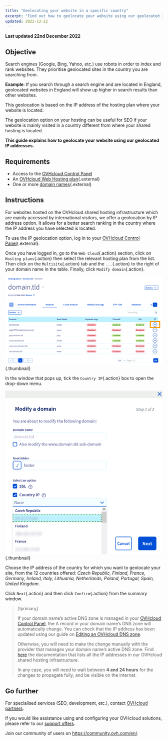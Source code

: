 ```yaml
---
title: "Geolocating your website in a specific country"
excerpt: "Find out how to geolocate your website using our geolocated IP addresses"
updated: 2022-12-22
---
```


**Last updated 22nd December 2022** 
  
## Objective

Search engines (Google, Bing, Yahoo, etc.) use robots in order to index and rank websites. They prioritise geolocated sites in the country you are searching from.

**Example**: If you search through a search engine and are located in England, geolocated websites in England will show up higher in search results than other websites.

This geolocation is based on the IP address of the hosting plan where your website is located.

The geolocation option on your hosting can be useful for SEO if your website is mainly visited in a country different from where your shared hosting is located.

**This guide explains how to geolocate your website using our geolocated IP addresses.**

## Requirements

- Access to the [OVHcloud Control Panel](https://ca.ovh.com/auth/?action=gotomanager&from=https://www.ovh.com/world/&ovhSubsidiary=we)
- An [OVHcloud Web Hosting plan](https://www.ovhcloud.com/en/web-hosting/){.external}
- One or more [domain names](https://www.ovhcloud.com/en/domains/){.external}

## Instructions

For websites hosted on the OVHcloud shared hosting infrastructure which are mainly accessed by international visitors, we offer a geolocation by IP address option. It allows for a better search ranking in the country where the IP address you have selected is located.

To use the IP geolocation option, log in to your [OVHcloud Control Panel](https://ca.ovh.com/auth/?action=gotomanager&from=https://www.ovh.com/world/&ovhSubsidiary=we){.external}.

Once you have logged in, go to the `Web Cloud`{.action} section, click on `Hosting plans`{.action} then select the relevant hosting plan from the list.<br>
Then click on the `Multisite`{.action} tab and the `...`{.action} to the right of your domain name in the table. Finally, click `Modify domain`{.action}.

![hosting multisites](images/hosting_multisites.png){.thumbnail}

In the window that pops up, tick the `Country IP`{.action} box to open the drop-down menu.

![geolocation option](images/geolocation_option.png){.thumbnail}

Choose the IP address of the country for which you want to geolocate your site, from the 12 countries offered: *Czech Republic, Finland, France, Germany, Ireland, Italy, Lithuania, Netherlands, Poland, Portugal, Spain, United Kingdom*.

Click `Next`{.action} and then click `Confirm`{.action} from the summary window.

>[!primary]
>
> If your domain name’s active DNS zone is managed in your [OVHcloud Control Panel](https://ca.ovh.com/auth/?action=gotomanager&from=https://www.ovh.com/world/&ovhSubsidiary=we), the A record in your domain name’s DNS zone will automatically change. You can check that the IP address has been updated using our guide on [Editing an OVHcloud DNS zone](/pages/web_cloud/domains/dns_zone_edit).
>
> Otherwise, you will need to make the change manually with the provider that manages your domain name’s active DNS zone. Find [here](/pages/web_cloud/web_hosting/clusters_and_shared_hosting_IP) the documentation that lists all the IP addresses in our OVHcloud shared hosting infrastructure.
>
> In any case, you will need to wait between **4 and 24 hours** for the changes to propagate fully, and be visible on the internet.
>

## Go further

For specialised services (SEO, development, etc.), contact [OVHcloud partners](https://partner.ovhcloud.com/en/directory/).

If you would like assistance using and configuring your OVHcloud solutions, please refer to our [support offers](https://www.ovhcloud.com/en/support-levels/).

Join our community of users on <https://community.ovh.com/en/>.
